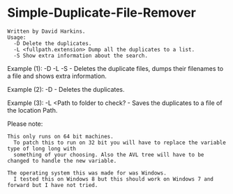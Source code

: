 # Simple-Duplicate-File-Remover


	Written by David Harkins.
	Usage:
	  -D Delete the duplicates.
	  -L <fullpath.extension> Dump all the duplicates to a list.
	  -S Show extra information about the search.

  Example (1): -D -L <Path> -S <Path to folder to check>
      - Deletes the duplicate files, dumps their filenames to a file and shows extra information.
      
  Example (2): -D <Path to folder to check>
      - Deletes the duplicates.
      
  Example (3): -L <Path> <Path to folder to check?
      - Saves the duplicates to a file of the location Path.


  Please note:
  
    This only runs on 64 bit machines.
      To patch this to run on 32 bit you will have to replace the variable type of long long with 
      something of your choosing. Also the AVL tree will have to be changed to handle the new variable.
      
    The operating system this was made for was Windows.
      I tested this on Windows 8 but this should work on Windows 7 and forward but I have not tried.
      
    
